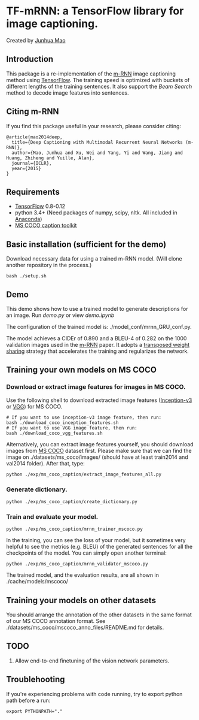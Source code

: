 # TF-mRNN: a TensorFlow library for image captioning.

Created by [Junhua Mao](www.stat.ucla.edu/~junhua.mao)

## Introduction

This package is a re-implementation of the [m-RNN](http://www.stat.ucla.edu/~junhua.mao/m-RNN.html) image captioning method
using [TensorFlow](https://www.tensorflow.org/).
The training speed is optimized with buckets of different lengths of the training sentences.
It also support the *Beam Search* method to decode image features into 
sentences.

## Citing m-RNN

If you find this package useful in your research, please consider citing:

    @article{mao2014deep,
      title={Deep Captioning with Multimodal Recurrent Neural Networks (m-RNN)},
      author={Mao, Junhua and Xu, Wei and Yang, Yi and Wang, Jiang and Huang, Zhiheng and Yuille, Alan},
      journal={ICLR},
      year={2015}
    }
    
## Requirements
- [TensorFlow](https://www.tensorflow.org/) 0.8-0.12
- python 3.4+ (Need packages of numpy, scipy, nltk. All included in [Anaconda](https://store.continuum.io/cshop/anaconda/))
- [MS COCO caption toolkit](https://github.com/DeepLearningCourse/coco-caption)

## Basic installation (sufficient for the demo)
Download necessary data for using a trained m-RNN model. (Will clone another repository in the process.)
```Shell
bash ./setup.sh
```
  
## Demo
This demo shows how to use a trained model to generate descriptions for an image.
Run *demo.py* or view *demo.ipynb*

The configuration of the trained model is: ./model_conf/mrnn_GRU_conf.py.

The model achieves a CIDEr of 0.890 and a BLEU-4 of 0.282 on the 1000 validation images used in the [m-RNN](http://arxiv.org/abs/1412.6632) paper.
It adopts a [transposed weight sharing](http://arxiv.org/abs/1504.06692) strategy that accelerates the training and regularizes the network.


## Training your own models on MS COCO
### Download or extract image features for images in MS COCO.
Use the following shell to download extracted image features ([Inception-v3](http://arxiv.org/abs/1512.00567) or [VGG](http://arxiv.org/abs/1409.1556)) for MS COCO.
```Shell
# If you want to use inception-v3 image feature, then run:
bash ./download_coco_inception_features.sh
# If you want to use VGG image feature, then run:
bash ./download_coco_vgg_features.sh
```

Alternatively, you can extract image features yourself, you should download images from [MS COCO](http://mscoco.org/dataset/#download) dataset first.
Please make sure that we can find the image on ./datasets/ms_coco/images/ (should have at least train2014 and val2014 folder).
After that, type:
```Shell
python ./exp/ms_coco_caption/extract_image_features_all.py
```

### Generate dictionary.
```Shell
python ./exp/ms_coco_caption/create_dictionary.py
```

### Train and evaluate your model.
```Shell
python ./exp/ms_coco_caption/mrnn_trainer_mscoco.py
```
In the training, you can see the loss of your model, but it sometimes very
helpful to see the metrics (e.g. BLEU) of the generated sentences for all
the checkpoints of the model.
You can simply open another terminal:
```Shell
python ./exp/ms_coco_caption/mrnn_validator_mscoco.py
```
The trained model, and the evaluation results, are all shown in ./cache/models/mscoco/


## Training your models on other datasets
You should arrange the annotation of the other datasets in the same format of our MS COCO annotation format.
See ./datasets/ms_coco/mscoco_anno_files/README.md for details.


## TODO
1. Allow end-to-end finetuning of the vision network parameters.

## Troublehooting
If you're experiencing problems with code running, try to export python path before a run:
```Shell
export PYTHONPATH="."
```
